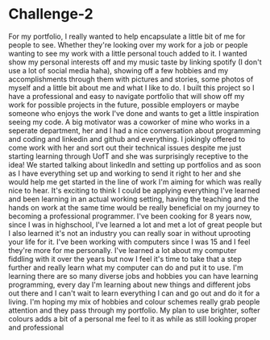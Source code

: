 # Challenge-2

For my portfolio, I really wanted to help encapsulate a little bit of me for people to see. Whether they're looking over my work for a job or people wanting to see my work with a little personal touch added to it. I wanted show my personal interests off and my music taste by linking spotify (I don't use a lot of social media haha), showing off a few hobbies and my accomplishments through them with pictures and stories, some photos of myself and a little bit about me and what I like to do.
I built this project so I have a professional and easy to navigate portfolio that will show off my work for possible projects in the future, possible employers or maybe someone who enjoys the work I've done and wants to get a little inspiration seeing my code. A big motivator was a coworker of mine who works in a seperate department, her and I had a nice conversation about programming and coding and linkedin and github and everything. I jokingly offered to come work with her and sort out their technical issues despite me just starting learning through UofT and she was surprisingly receptive to the idea! We started talking about linkedIn and setting up portfolios and as soon as I have everything set up and working to send it right to her and she would help me get started in the line of work I'm aiming for which was really nice to hear. It's exciting to think I could be applying everything I've learned and been learning in an actual working setting, having the teaching and the hands on work at the same time would be really beneficial on my journey to becoming a professional programmer.
I've been cooking for 8 years now, since I was in highschool, I've learned a lot and met a lot of great people but I also learned it's not an industry you can really soar in without uprooting your life for it. I've been working with computers since I was 15 and I feel they're more for me personally. I've learned a lot about my computer fiddling with it over the years but now I feel it's time to take that a step further and really learn what my computer can do and put it to use. I'm learning there are so many diverse jobs and hobbies you can have learning programming, every day I'm learning about new things and different jobs out there and I can't wait to learn everything I can and go out and do it for a living.
I'm hoping my mix of hobbies and colour schemes really grab people attention and they pass through my portfolio. My plan to use brighter, softer colours adds a bit of a personal me feel to it as while as still looking proper and professional